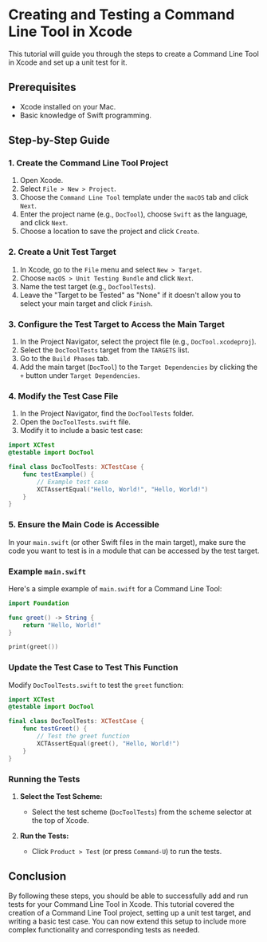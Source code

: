 # Creating and Testing a Command Line Tool in Xcode

This tutorial will guide you through the steps to create a Command Line Tool in Xcode and set up a unit test for it.

## Prerequisites

- Xcode installed on your Mac.
- Basic knowledge of Swift programming.

## Step-by-Step Guide

### 1. Create the Command Line Tool Project

1. Open Xcode.
2. Select `File > New > Project`.
3. Choose the `Command Line Tool` template under the `macOS` tab and click `Next`.
4. Enter the project name (e.g., `DocTool`), choose `Swift` as the language, and click `Next`.
5. Choose a location to save the project and click `Create`.

### 2. Create a Unit Test Target

1. In Xcode, go to the `File` menu and select `New > Target`.
2. Choose `macOS > Unit Testing Bundle` and click `Next`.
3. Name the test target (e.g., `DocToolTests`).
4. Leave the "Target to be Tested" as "None" if it doesn't allow you to select your main target and click `Finish`.

### 3. Configure the Test Target to Access the Main Target

1. In the Project Navigator, select the project file (e.g., `DocTool.xcodeproj`).
2. Select the `DocToolTests` target from the `TARGETS` list.
3. Go to the `Build Phases` tab.
4. Add the main target (`DocTool`) to the `Target Dependencies` by clicking the `+` button under `Target Dependencies`.

### 4. Modify the Test Case File

1. In the Project Navigator, find the `DocToolTests` folder.
2. Open the `DocToolTests.swift` file.
3. Modify it to include a basic test case:

```swift
import XCTest
@testable import DocTool

final class DocToolTests: XCTestCase {
    func testExample() {
        // Example test case
        XCTAssertEqual("Hello, World!", "Hello, World!")
    }
}
```

### 5. Ensure the Main Code is Accessible

In your `main.swift` (or other Swift files in the main target), make sure the code you want to test is in a module that can be accessed by the test target.

### Example `main.swift`

Here's a simple example of `main.swift` for a Command Line Tool:

```swift
import Foundation

func greet() -> String {
    return "Hello, World!"
}

print(greet())
```

### Update the Test Case to Test This Function

Modify `DocToolTests.swift` to test the `greet` function:

```swift
import XCTest
@testable import DocTool

final class DocToolTests: XCTestCase {
    func testGreet() {
        // Test the greet function
        XCTAssertEqual(greet(), "Hello, World!")
    }
}
```

### Running the Tests

1. **Select the Test Scheme:**
   - Select the test scheme (`DocToolTests`) from the scheme selector at the top of Xcode.

2. **Run the Tests:**
   - Click `Product > Test` (or press `Command-U`) to run the tests.

## Conclusion

By following these steps, you should be able to successfully add and run tests for your Command Line Tool in Xcode. This tutorial covered the creation of a Command Line Tool project, setting up a unit test target, and writing a basic test case. You can now extend this setup to include more complex functionality and corresponding tests as needed.